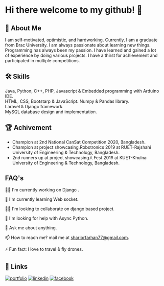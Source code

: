 
# Hi there welcome to my github! 👋


## 🚀 About Me
I am self-motivated, optimistic, and hardworking. Currently, I am a graduate from Brac University. I am always passionate about learning new things. Programming has always been my passion. I have learned and gained a lot of experience by doing various projects. I have a thirst for achievement and participated in multiple competitions.


## 🛠 Skills
Java, Python, C++, PHP, Javascript & Embedded programming with Arduino IDE.  
HTML, CSS, Bootstarp & JavaScript. 
Numpy & Pandas library.  
Laravel & Django framework.   
MySQL database design and implementation.



## 🏆 Achivement
- Champion at 2nd  National CanSat Competition 2020, Bangladesh.
- Champion at project showcasing.Robotronics 2019 at RUET-Rajshahi University of Engineering & Technology, Bangladesh.
- 2nd runners up at project showcasing.it Fest 2019 at KUET-Khulna University of Engineering & Technology, Bangladesh.

## FAQ's
👩‍💻 I'm currently working on Django .

🧠 I'm currently learning Web socket.

👯‍♀️ I'm looking to collaborate on django based project.

🤔 I'm looking for help with Async Python.

💬 Ask me about anything.

📫 How to reach me? mail me at shariorfarhan77@gmail.com.

⚡️ Fun fact: I love to travel & fly drones.


## 🔗 Links
[![portfolio](https://img.shields.io/badge/my_portfolio-000?style=for-the-badge&logo=ko-fi&logoColor=white)](http://shariorfarhan.me/)
[![linkedin](https://img.shields.io/badge/linkedin-0A66C2?style=for-the-badge&logo=linkedin&logoColor=white)](https://www.linkedin.com/in/md-sharior-hossain-farhan-952b49193/)
[![facebook](https://img.shields.io/badge/-Facebook-blue)](https://www.facebook.com/shariorfarhan11)

